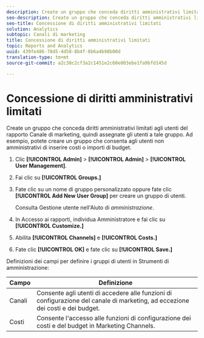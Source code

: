 ```yaml
---
description: Create un gruppo che conceda diritti amministrativi limitati agli utenti del rapporto Canale di marketing, quindi assegnate gli utenti a tale gruppo. Ad esempio, potete creare un gruppo che consenta agli utenti non amministrativi di inserire costi o importi di budget.
seo-description: Create un gruppo che conceda diritti amministrativi limitati agli utenti del rapporto Canale di marketing, quindi assegnate gli utenti a tale gruppo. Ad esempio, potete creare un gruppo che consenta agli utenti non amministrativi di inserire costi o importi di budget.
seo-title: Concessione di diritti amministrativi limitati
solution: Analytics
subtopic: Canali di marketing
title: Concessione di diritti amministrativi limitati
topic: Reports and Analytics
uuid: 439fe486-78d5-4d58-8b4f-8b6a4b98b00d
translation-type: tm+mt
source-git-commit: a2c38c2cf3a2c1451e2c60e003ebe1fa9bfd145d

---
```



# Concessione di diritti amministrativi limitati

Create un gruppo che conceda diritti amministrativi limitati agli utenti del rapporto Canale di marketing, quindi assegnate gli utenti a tale gruppo. Ad esempio, potete creare un gruppo che consenta agli utenti non amministrativi di inserire costi o importi di budget.

1. Clic **[!UICONTROL Admin]** &gt; **[!UICONTROL Admin]** &gt; **[!UICONTROL User Management]**.
1. Fai clic su **[!UICONTROL Groups.]**
1. Fate clic su un nome di gruppo personalizzato oppure fate clic **[!UICONTROL Add New User Group]** per creare un gruppo di utenti.

   Consulta Gestione [](https://marketing.adobe.com/resources/help/en_US/reference/user_management.html) utente nell'Aiuto di *amministrazione*.

1. In Accesso ai rapporti, individua Amministratore e fai clic su **[!UICONTROL Customize.]**
1. Abilita **[!UICONTROL Channels]** e **[!UICONTROL Costs.]**
1. Fate clic **[!UICONTROL OK]** e fate clic su **[!UICONTROL Save.]**

Definizioni dei campi per definire i gruppi di utenti in Strumenti di amministrazione:

| Campo | Definizione |
|--- |--- |
| Canali | Consente agli utenti di accedere alle funzioni di configurazione del canale di marketing, ad eccezione dei costi e dei budget. |
| Costi | Consente l'accesso alle funzioni di configurazione dei costi e del budget in Marketing Channels. |
